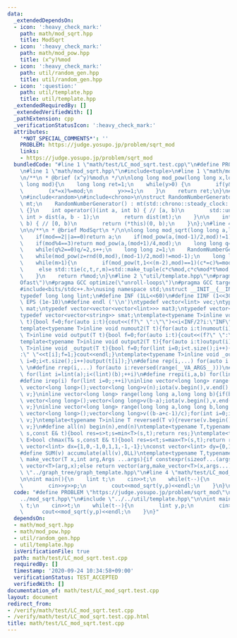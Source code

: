 ```yaml
---
data:
  _extendedDependsOn:
  - icon: ':heavy_check_mark:'
    path: math/mod_sqrt.hpp
    title: ModSqrt
  - icon: ':heavy_check_mark:'
    path: math/mod_pow.hpp
    title: (x^y)%mod
  - icon: ':heavy_check_mark:'
    path: util/random_gen.hpp
    title: util/random_gen.hpp
  - icon: ':question:'
    path: util/template.hpp
    title: util/template.hpp
  _extendedRequiredBy: []
  _extendedVerifiedWith: []
  _pathExtension: cpp
  _verificationStatusIcon: ':heavy_check_mark:'
  attributes:
    '*NOT_SPECIAL_COMMENTS*': ''
    PROBLEM: https://judge.yosupo.jp/problem/sqrt_mod
    links:
    - https://judge.yosupo.jp/problem/sqrt_mod
  bundledCode: "#line 1 \"math/test/LC_mod_sqrt.test.cpp\"\n#define PROBLEM \"https://judge.yosupo.jp/problem/sqrt_mod\"\
    \n#line 1 \"math/mod_sqrt.hpp\"\n#include<tuple>\n#line 1 \"math/mod_pow.hpp\"\
    \n/**\n * @brief (x^y)%mod\n */\n\nlong long mod_pow(long long x,long long y,long\
    \ long mod){\n    long long ret=1;\n    while(y>0) {\n        if(y&1)(ret*=x)%=mod;\n\
    \        (x*=x)%=mod;\n        y>>=1;\n    }\n    return ret;\n}\n#line 2 \"util/random_gen.hpp\"\
    \n#include<random>\n#include<chrono>\n\nstruct RandomNumberGenerator {\n    std::mt19937\
    \ mt;\n    RandomNumberGenerator() : mt(std::chrono::steady_clock::now().time_since_epoch().count())\
    \ {}\n    int operator()(int a, int b) { // [a, b)\n        std::uniform_int_distribution<\
    \ int > dist(a, b - 1);\n        return dist(mt);\n    }\n\n    int operator()(int\
    \ b) { // [0, b)\n        return (*this)(0, b);\n    }\n};\n#line 4 \"math/mod_sqrt.hpp\"\
    \n\n/**\n * @brief ModSqrt\n */\n\nlong long mod_sqrt(long long a,long long mod){\n\
    \    if(mod==2||a==0)return a;\n    if(mod_pow(a,(mod-1)/2,mod)!=1)return -1;\n\
    \    if(mod%4==3)return mod_pow(a,(mod+1)/4,mod);\n    long long q=(mod-1),s=0;\n\
    \    while(q%2==0)q/=2,s++;\n    long long z=1;\n    RandomNumberGenerator rnd;\n\
    \    while(mod_pow(z=rnd(0,mod),(mod-1)/2,mod)!=mod-1);\n    long long c=mod_pow(z,q,mod),t=mod_pow(a,q,mod),r=mod_pow(a,(q+1)/2,mod),m=s;\n\
    \    while(m>1){\n        if(mod_pow(t,1<<(m-2),mod)==1)(c*=c)%=mod,--m;\n   \
    \     else std::tie(c,t,r,m)=std::make_tuple(c*c%mod,c*c%mod*t%mod,c*r%mod,m-1);\n\
    \    }\n    return r%mod;\n}\n#line 2 \"util/template.hpp\"\n#pragma GCC optimize(\"\
    Ofast\")\n#pragma GCC optimize(\"unroll-loops\")\n#pragma GCC target(\"avx\")\n\
    #include<bits/stdc++.h>\nusing namespace std;\nstruct __INIT__{__INIT__(){cin.tie(0);ios::sync_with_stdio(false);cout<<fixed<<setprecision(15);}}__INIT__;\n\
    typedef long long lint;\n#define INF (1LL<<60)\n#define IINF (1<<30)\n#define\
    \ EPS (1e-10)\n#define endl ('\\n')\ntypedef vector<lint> vec;\ntypedef vector<vector<lint>>\
    \ mat;\ntypedef vector<vector<vector<lint>>> mat3;\ntypedef vector<string> svec;\n\
    typedef vector<vector<string>> smat;\ntemplate<typename T>inline void numout(T\
    \ t){bool f=0;for(auto i:t){cout<<(f?\" \":\"\")<<i<INF/2?i:\"INF\";f=1;}cout<<endl;}\n\
    template<typename T>inline void numout2(T t){for(auto i:t)numout(i);}\ntemplate<typename\
    \ T>inline void output(T t){bool f=0;for(auto i:t){cout<<(f?\" \":\"\")<<i;f=1;}cout<<endl;}\n\
    template<typename T>inline void output2(T t){for(auto i:t)output(i);}\ntemplate<typename\
    \ T>inline void _output(T t){bool f=0;for(lint i=0;i<t.size();i++){cout<<f?\"\"\
    :\" \"<<t[i];f=1;}cout<<endl;}\ntemplate<typename T>inline void _output2(T t){for(lint\
    \ i=0;i<t.size();i++)output(t[i]);}\n#define rep(i,...) for(auto i:range(__VA_ARGS__))\
    \ \n#define rrep(i,...) for(auto i:reversed(range(__VA_ARGS__)))\n#define repi(i,a,b)\
    \ for(lint i=lint(a);i<(lint)(b);++i)\n#define rrepi(i,a,b) for(lint i=lint(b)-1;i>=lint(a);--i)\n\
    #define irep(i) for(lint i=0;;++i)\ninline vector<long long> range(long long n){if(n<=0)return\
    \ vector<long long>();vector<long long>v(n);iota(v.begin(),v.end(),0LL);return\
    \ v;}\ninline vector<long long> range(long long a,long long b){if(b<=a)return\
    \ vector<long long>();vector<long long>v(b-a);iota(v.begin(),v.end(),a);return\
    \ v;}\ninline vector<long long> range(long long a,long long b,long long c){if((b-a+c-1)/c<=0)return\
    \ vector<long long>();vector<long long>v((b-a+c-1)/c);for(int i=0;i<(int)v.size();++i)v[i]=i?v[i-1]+c:a;return\
    \ v;}\ntemplate<typename T>inline T reversed(T v){reverse(v.begin(),v.end());return\
    \ v;}\n#define all(n) begin(n),end(n)\ntemplate<typename T,typename E>bool chmin(T&\
    \ s,const E& t){bool res=s>t;s=min<T>(s,t);return res;}\ntemplate<typename T,typename\
    \ E>bool chmax(T& s,const E& t){bool res=s<t;s=max<T>(s,t);return res;}\nconst\
    \ vector<lint> dx={1,0,-1,0,1,1,-1,-1};\nconst vector<lint> dy={0,1,0,-1,1,-1,1,-1};\n\
    #define SUM(v) accumulate(all(v),0LL)\ntemplate<typename T,typename ...Args>auto\
    \ make_vector(T x,int arg,Args ...args){if constexpr(sizeof...(args)==0)return\
    \ vector<T>(arg,x);else return vector(arg,make_vector<T>(x,args...));}\n//#include\
    \ \"../graph_tree/graph_template.hpp\"\n#line 4 \"math/test/LC_mod_sqrt.test.cpp\"\
    \n\nint main(){\n    lint t;\n    cin>>t;\n    while(t--){\n        lint y,p;\n\
    \        cin>>y>>p;\n        cout<<mod_sqrt(y,p)<<endl;\n    }\n}\n"
  code: "#define PROBLEM \"https://judge.yosupo.jp/problem/sqrt_mod\"\n#include \"\
    ../mod_sqrt.hpp\"\n#include \"../../util/template.hpp\"\n\nint main(){\n    lint\
    \ t;\n    cin>>t;\n    while(t--){\n        lint y,p;\n        cin>>y>>p;\n  \
    \      cout<<mod_sqrt(y,p)<<endl;\n    }\n}"
  dependsOn:
  - math/mod_sqrt.hpp
  - math/mod_pow.hpp
  - util/random_gen.hpp
  - util/template.hpp
  isVerificationFile: true
  path: math/test/LC_mod_sqrt.test.cpp
  requiredBy: []
  timestamp: '2020-09-24 10:34:58+09:00'
  verificationStatus: TEST_ACCEPTED
  verifiedWith: []
documentation_of: math/test/LC_mod_sqrt.test.cpp
layout: document
redirect_from:
- /verify/math/test/LC_mod_sqrt.test.cpp
- /verify/math/test/LC_mod_sqrt.test.cpp.html
title: math/test/LC_mod_sqrt.test.cpp
---
```

